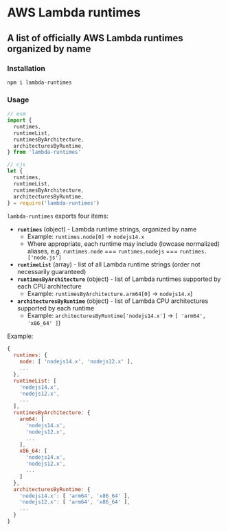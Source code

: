 # AWS Lambda runtimes

## A list of officially AWS Lambda runtimes organized by name

### Installation

`npm i lambda-runtimes`


### Usage

```js
// esm
import {
  runtimes,
  runtimeList,
  runtimesByArchitecture,
  architecturesByRuntime,
} from 'lambda-runtimes'
```

```js
// cjs
let {
  runtimes,
  runtimeList,
  runtimesByArchitecture,
  architecturesByRuntime,
} = require('lambda-runtimes')
```

`lambda-runtimes` exports four items:
- **`runtimes`** (object) - Lambda runtime strings, organized by name
  - Example: `runtimes.node[0]` → `nodejs14.x`
  - Where appropriate, each runtime may include (lowcase normalized) aliases, e.g. `runtimes.node` === `runtimes.nodejs` === `runtimes.['node.js']`
- **`runtimeList`** (array) - list of all Lambda runtime strings (order not necessarily guaranteed)
- **`runtimesByArchitecture`** (object) - list of Lambda runtimes supported by each CPU architecture
  - Example: `runtimesByArchitecture.arm64[0]` → `nodejs14.x`)
- **`architecturesByRuntime`** (object) - list of Lambda CPU architectures supported by each runtime
  - Example: `architecturesByRuntime['nodejs14.x']` → `[ 'arm64', 'x86_64' ]`)

Example:

```js
{
  runtimes: {
    node: [ 'nodejs14.x', 'nodejs12.x' ],
    ...
  },
  runtimeList: [
    'nodejs14.x',
    'nodejs12.x',
    ...
  ],
  runtimesByArchitecture: {
    arm64: [
      'nodejs14.x',
      'nodejs12.x',
      ...
    ],
    x86_64: [
      'nodejs14.x',
      'nodejs12.x',
      ...
    ]
  },
  architecturesByRuntime: {
    'nodejs14.x': [ 'arm64', 'x86_64' ],
    'nodejs12.x': [ 'arm64', 'x86_64' ],
    ...
  }
}
```
